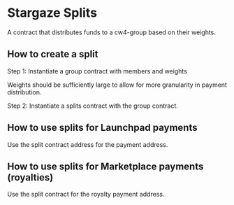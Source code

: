 # Stargaze Splits

A contract that distributes funds to a cw4-group based on their weights.

## How to create a split

Step 1: Instantiate a group contract with members and weights

Weights should be sufficiently large to allow for more granularity in payment distribution.

Step 2: Instantiate a splits contract with the group contract.

## How to use splits for Launchpad payments

Use the split contract address for the payment address.

## How to use splits for Marketplace payments (royalties)

Use the split contract for the royalty payment address.
